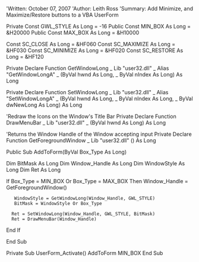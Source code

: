 'Written: October 07, 2007
'Author:  Leith Ross
'Summary: Add Minimize, and Maximize/Restore buttons to a VBA UserForm

Private Const GWL_STYLE As Long = -16
Public Const MIN_BOX As Long = &H20000
Public Const MAX_BOX As Long = &H10000

Const SC_CLOSE As Long = &HF060
Const SC_MAXIMIZE As Long = &HF030
Const SC_MINIMIZE As Long = &HF020
Const SC_RESTORE As Long = &HF120

 Private Declare Function GetWindowLong _
   Lib "user32.dll" _
    Alias "GetWindowLongA" _
     (ByVal hwnd As Long, _
      ByVal nIndex As Long) As Long
               
 Private Declare Function SetWindowLong _
  Lib "user32.dll" _
   Alias "SetWindowLongA" _
    (ByVal hwnd As Long, _
     ByVal nIndex As Long, _
     ByVal dwNewLong As Long) As Long
     
'Redraw the Icons on the Window's Title Bar
 Private Declare Function DrawMenuBar _
  Lib "user32.dll" _
   (ByVal hwnd As Long) As Long

'Returns the Window Handle of the Window accepting input
 Private Declare Function GetForegroundWindow _
  Lib "user32.dll" () As Long

Public Sub AddToForm(ByVal Box_Type As Long)

 Dim BitMask As Long
 Dim Window_Handle As Long
 Dim WindowStyle As Long
 Dim Ret As Long

   If Box_Type = MIN_BOX Or Box_Type = MAX_BOX Then
      Window_Handle = GetForegroundWindow()
  
       WindowStyle = GetWindowLong(Window_Handle, GWL_STYLE)
       BitMask = WindowStyle Or Box_Type
  
      Ret = SetWindowLong(Window_Handle, GWL_STYLE, BitMask)
      Ret = DrawMenuBar(Window_Handle)
   End If

End Sub

Private Sub UserForm_Activate()
  AddToForm MIN_BOX
End Sub

